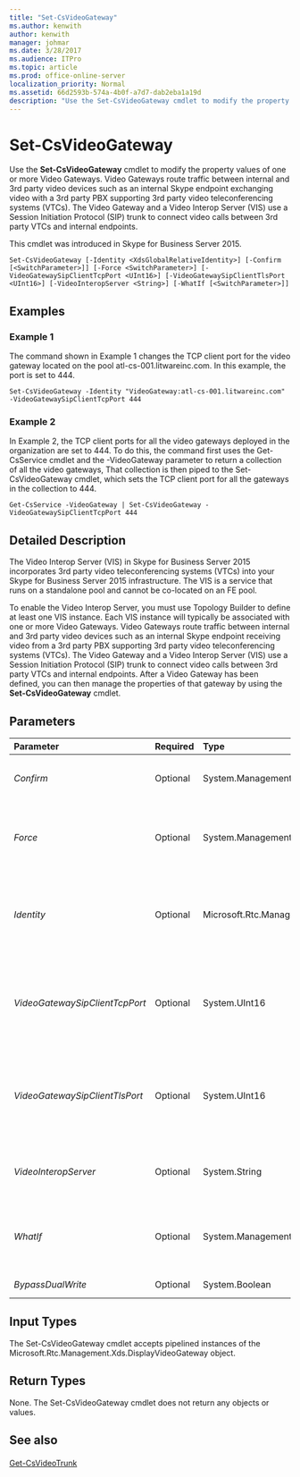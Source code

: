 ```yaml
---
title: "Set-CsVideoGateway"
ms.author: kenwith
author: kenwith
manager: johmar
ms.date: 3/28/2017
ms.audience: ITPro
ms.topic: article
ms.prod: office-online-server
localization_priority: Normal
ms.assetid: 66d2593b-574a-4b0f-a7d7-dab2eba1a19d
description: "Use the Set-CsVideoGateway cmdlet to modify the property values of one or more Video Gateways. Video Gateways route traffic between internal and 3rd party video devices such as an internal Skype endpoint exchanging video with a 3rd party PBX supporting 3rd party video teleconferencing systems (VTCs). The Video Gateway and a Video Interop Server (VIS) use a Session Initiation Protocol (SIP) trunk to connect video calls between 3rd party VTCs and internal endpoints."
---
```


# Set-CsVideoGateway
 
Use the **Set-CsVideoGateway** cmdlet to modify the property values of one or more Video Gateways. Video Gateways route traffic between internal and 3rd party video devices such as an internal Skype endpoint exchanging video with a 3rd party PBX supporting 3rd party video teleconferencing systems (VTCs). The Video Gateway and a Video Interop Server (VIS) use a Session Initiation Protocol (SIP) trunk to connect video calls between 3rd party VTCs and internal endpoints.
  
This cmdlet was introduced in Skype for Business Server 2015.
  
```
Set-CsVideoGateway [-Identity <XdsGlobalRelativeIdentity>] [-Confirm [<SwitchParameter>]] [-Force <SwitchParameter>] [-VideoGatewaySipClientTcpPort <UInt16>] [-VideoGatewaySipClientTlsPort <UInt16>] [-VideoInteropServer <String>] [-WhatIf [<SwitchParameter>]]

```

## Examples
<a name="Examples"> </a>

### Example 1

The command shown in Example 1 changes the TCP client port for the video gateway located on the pool atl-cs-001.litwareinc.com. In this example, the port is set to 444.
  
```
Set-CsVideoGateway -Identity "VideoGateway:atl-cs-001.litwareinc.com" -VideoGatewaySipClientTcpPort 444
```

### Example 2

In Example 2, the TCP client ports for all the video gateways deployed in the organization are set to 444. To do this, the command first uses the Get-CsService cmdlet and the -VideoGateway parameter to return a collection of all the video gateways, That collection is then piped to the Set-CsVideoGateway cmdlet, which sets the TCP client port for all the gateways in the collection to 444.
  
```
Get-CsService -VideoGateway | Set-CsVideoGateway -VideoGatewaySipClientTcpPort 444
```

## Detailed Description
<a name="DetailedDescription"> </a>

The Video Interop Server (VIS) in Skype for Business Server 2015 incorporates 3rd party video teleconferencing systems (VTCs) into your Skype for Business Server 2015 infrastructure. The VIS is a service that runs on a standalone pool and cannot be co-located on an FE pool.
  
To enable the Video Interop Server, you must use Topology Builder to define at least one VIS instance. Each VIS instance will typically be associated with one or more Video Gateways. Video Gateways route traffic between internal and 3rd party video devices such as an internal Skype endpoint receiving video from a 3rd party PBX supporting 3rd party video teleconferencing systems (VTCs). The Video Gateway and a Video Interop Server (VIS) use a Session Initiation Protocol (SIP) trunk to connect video calls between 3rd party VTCs and internal endpoints. After a Video Gateway has been defined, you can then manage the properties of that gateway by using the **Set-CsVideoGateway** cmdlet.
  
## Parameters
<a name="DetailedDescription"> </a>

|**Parameter**|**Required**|**Type**|**Description**|
|:-----|:-----|:-----|:-----|
| _Confirm_ <br/> |Optional  <br/> |System.Management.Automation.SwitchParameter  <br/> |Prompts you for confirmation before executing the command.  <br/> |
| _Force_ <br/> |Optional  <br/> |System.Management.Automation.SwitchParameter  <br/> |Suppresses the display of any non-fatal error message that might occur when running the command.  <br/> |
| _Identity_ <br/> |Optional  <br/> |Microsoft.Rtc.Management.Xds.XdsGlobalRelativeIdentity  <br/> |Service location of the video gateway being modified. For example:  <br/>  `-Identity "VideoGateway:atl-cs-001.litwareinc.com"` <br/> |
| _VideoGatewaySipClientTcpPort_ <br/> |Optional  <br/> |System.UInt16  <br/> |TCP (Transmission Control Protocol) listening port on the Video Gateway used for SIP trunk communication with a Video Interop Server pool.  <br/> |
| _VideoGatewaySipClientTlsPort_ <br/> |Optional  <br/> |System.UInt16  <br/> |TLS (Transport Layer Security) listening port on the Video Gateway used for SIP trunk communication with a Video Interop Server pool.  <br/> |
| _VideoInteropServer_ <br/> |Optional  <br/> |System.String  <br/> |Service location for the Video Interop Server associated with this Video Gateway.  <br/> |
| _WhatIf_ <br/> |Optional  <br/> |System.Management.Automation.SwitchParameter  <br/> |Describes what would happen if you executed the command without actually executing the command.  <br/> |
| _BypassDualWrite_ <br/> |Optional  <br/> |System.Boolean  <br/> |PARAMVALUE: $true | $false  <br/> |
   
## Input Types
<a name="InputTypes"> </a>

The Set-CsVideoGateway cmdlet accepts pipelined instances of the Microsoft.Rtc.Management.Xds.DisplayVideoGateway object.
  
## Return Types
<a name="ReturnTypes"> </a>

None. The Set-CsVideoGateway cmdlet does not return any objects or values.
  
## See also
<a name="ReturnTypes"> </a>

#### 

[Get-CsVideoTrunk](get-csvideotrunk.md)

